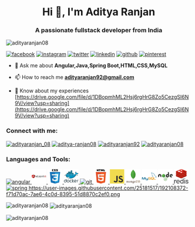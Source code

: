 <h1 align="center">Hi 👋, I'm Aditya Ranjan</h1>
<h3 align="center">A passionate fullstack developer from India</h3>

<p align="left"> <img src="https://komarev.com/ghpvc/?username=adityaranjan08&label=Profile%20views&color=0e75b6&style=flat" alt="adityaranjan08" /> </p>

[![facebook](https://github.com/shikhar1020jais1/Git-Social/blob/master/Icons/Facebook1.png (Facebook))][1]
[![instagram](https://github.com/shikhar1020jais1/Git-Social/blob/master/Icons/Instagram1.png (Instagram))][2]
[![twitter](https://github.com/shikhar1020jais1/Git-Social/blob/master/Icons/Twitter1.png (Twitter))][3]
[![linkedin](https://github.com/shikhar1020jais1/Git-Social/blob/master/Icons/LinkedIn1.png (LinkedIn))][4]
[![github](https://github.com/shikhar1020jais1/Git-Social/blob/master/Icons/Github1.png (Github))][5]
[![pinterest](https://github.com/shikhar1020jais1/Git-Social/blob/master/Icons/pinterest1.png (Pinterest))][6]

[1]: https://www.facebook.com/adityaa8/
[2]: https://www.instagram.com/adityasinhaf
[3]: https://www.twitter.com/adityaranjan_08
[4]: https://www.linkedin.com/in/aditya-ranjan08/
[5]: https://www.github.com/adityaranjan08
[6]: https://in.pinterest.com/adityaranjan92


- 💬 Ask me about **Angular,Java,Spring Boot,HTML,CSS,MySQL**

- 📫 How to reach me **adityaranjan92@gmail.com**

- 📄 Know about my experiences [https://drive.google.com/file/d/1DBopmhML2Hsj6rgHrG8Zo5CezgSI6N9V/view?usp=sharing](https://drive.google.com/file/d/1DBopmhML2Hsj6rgHrG8Zo5CezgSI6N9V/view?usp=sharing)

<h3 align="left">Connect with me:</h3>
<p align="left">
<a href="https://twitter.com/adityaranjan_08" target="blank"><img align="center" src="https://raw.githubusercontent.com/rahuldkjain/github-profile-readme-generator/master/src/images/icons/Social/twitter.svg" alt="adityaranjan_08" height="30" width="40" /></a>
<a href="https://linkedin.com/in/aditya-ranjan08" target="blank"><img align="center" src="https://raw.githubusercontent.com/rahuldkjain/github-profile-readme-generator/master/src/images/icons/Social/linked-in-alt.svg" alt="aditya-ranjan08" height="30" width="40" /></a>
<a href="https://www.hackerrank.com/adityaranjan92" target="blank"><img align="center" src="https://raw.githubusercontent.com/rahuldkjain/github-profile-readme-generator/master/src/images/icons/Social/hackerrank.svg" alt="adityaranjan92" height="30" width="40" /></a>
<a href="https://www.leetcode.com/adityaranjan08" target="blank"><img align="center" src="https://raw.githubusercontent.com/rahuldkjain/github-profile-readme-generator/master/src/images/icons/Social/leet-code.svg" alt="adityaranjan08" height="30" width="40" /></a>
</p>

<h3 align="left">Languages and Tools:</h3>
<p align="left"> <a href="https://angular.io" target="_blank" rel="noreferrer"> <img src="https://angular.io/assets/images/logos/angular/angular.svg" alt="angular" width="40" height="40"/> </a> <a href="https://angular.io" target="_blank" rel="noreferrer"> <img src="https://raw.githubusercontent.com/devicons/devicon/master/icons/angularjs/angularjs-original-wordmark.svg" alt="angularjs" width="40" height="40"/> </a> <a href="https://www.w3schools.com/css/" target="_blank" rel="noreferrer"> <img src="https://raw.githubusercontent.com/devicons/devicon/master/icons/css3/css3-original-wordmark.svg" alt="css3" width="40" height="40"/> </a> <a href="https://www.docker.com/" target="_blank" rel="noreferrer"> <img src="https://raw.githubusercontent.com/devicons/devicon/master/icons/docker/docker-original-wordmark.svg" alt="docker" width="40" height="40"/> </a> <a href="https://git-scm.com/" target="_blank" rel="noreferrer"> <img src="https://www.vectorlogo.zone/logos/git-scm/git-scm-icon.svg" alt="git" width="40" height="40"/> </a> <a href="https://www.w3.org/html/" target="_blank" rel="noreferrer"> <img src="https://raw.githubusercontent.com/devicons/devicon/master/icons/html5/html5-original-wordmark.svg" alt="html5" width="40" height="40"/> </a> <a href="https://developer.mozilla.org/en-US/docs/Web/JavaScript" target="_blank" rel="noreferrer"> <img src="https://raw.githubusercontent.com/devicons/devicon/master/icons/javascript/javascript-original.svg" alt="javascript" width="40" height="40"/> </a> <a href="https://www.mongodb.com/" target="_blank" rel="noreferrer"> <img src="https://raw.githubusercontent.com/devicons/devicon/master/icons/mongodb/mongodb-original-wordmark.svg" alt="mongodb" width="40" height="40"/> </a> <a href="https://www.mysql.com/" target="_blank" rel="noreferrer"> <img src="https://raw.githubusercontent.com/devicons/devicon/master/icons/mysql/mysql-original-wordmark.svg" alt="mysql" width="40" height="40"/> </a> <a href="https://nodejs.org" target="_blank" rel="noreferrer"> <img src="https://raw.githubusercontent.com/devicons/devicon/master/icons/nodejs/nodejs-original-wordmark.svg" alt="nodejs" width="40" height="40"/> </a> <a href="https://redis.io" target="_blank" rel="noreferrer"> <img src="https://raw.githubusercontent.com/devicons/devicon/master/icons/redis/redis-original-wordmark.svg" alt="redis" width="40" height="40"/> </a> <a href="https://spring.io/" target="_blank" rel="noreferrer"> <img src="https://www.vectorlogo.zone/logos/springio/springio-icon.svg" alt="spring" width="40" height="40"/> 
https://user-images.githubusercontent.com/25181517/192108372-f71d70ac-7ae6-4c0d-8395-51d8870c2ef0.png



</a> </p>

<p><img align="left" src="https://github-readme-stats.vercel.app/api/top-langs?username=adityaranjan08&show_icons=true&locale=en&layout=compact" alt="adityaranjan08" /></p>

<p>&nbsp;<img align="center" src="https://github-readme-stats.vercel.app/api?username=adityaranjan08&show_icons=true&locale=en" alt="adityaranjan08" /></p>

<p><img align="center" src="https://github-readme-streak-stats.herokuapp.com/?user=adityaranjan08&" alt="adityaranjan08" /></p>

